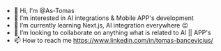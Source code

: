 - 👋 Hi, I’m @As-Tomas
- 👀 I’m interested in AI integrations & Mobile APP's development
- 🌱 I’m currently learning Next.js, AI integration everywhere 😉 
- 💞️ I’m looking to collaborate on anything what is related to AI || APP's
- 📫 How to reach me https://www.linkedin.com/in/tomas-bancevicius/

<!---
As-Tomas/As-Tomas is a ✨ special ✨ repository because its `README.md` (this file) appears on your GitHub profile.
You can click the Preview link to take a look at your changes.
--->
